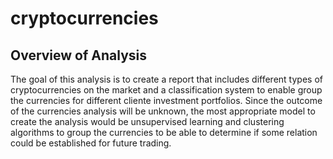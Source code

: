 # cryptocurrencies
## Overview of Analysis
The goal of this analysis is to create a report that includes different types of cryptocurrencies on the market and a classification system to enable group the currencies for different cliente investment portfolios. Since the outcome of the currencies analysis will be unknown, the most appropriate model to create the analysis would be unsupervised learning and clustering algorithms to group the currencies to be able to determine if some relation could be established for future trading.
